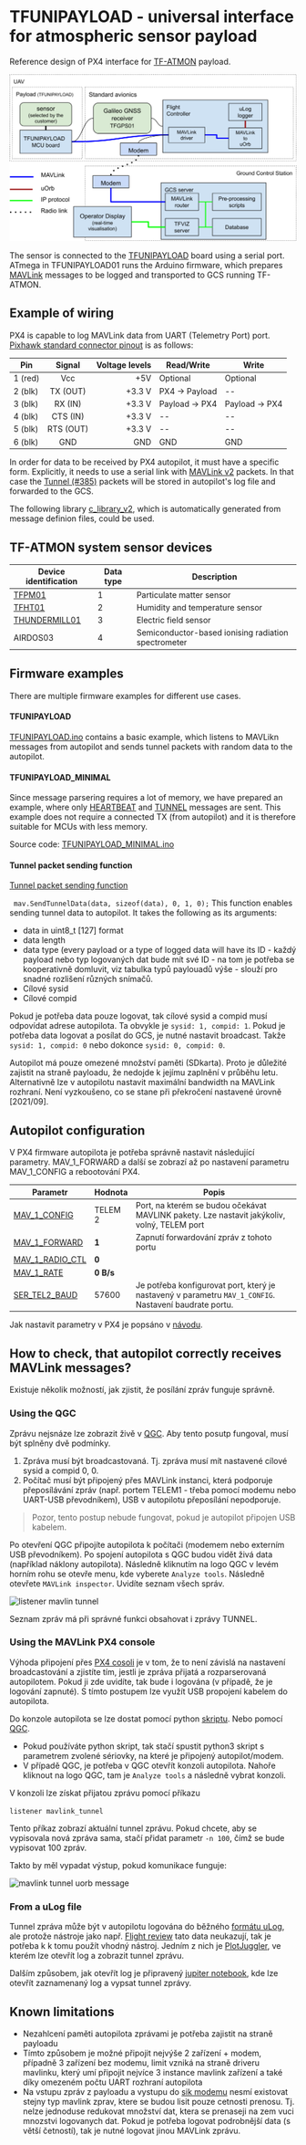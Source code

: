 # TFUNIPAYLOAD - universal interface for atmospheric sensor payload 

Reference design of PX4 interface for [TF-ATMON](https://www.thunderfly.cz/tf-atmon.html) payload.

![TFUNIPAYLOAD block-schematics](./doc/img/block_schematics.svg)


The sensor is connected to the [TFUNIPAYLOAD](https://github.com/ThunderFly-aerospace/TFUNIPAYLOAD01) board using a serial port. 
ATmega in TFUNIPAYLOAD01 runs the Arduino firmware, which prepares [MAVLink](https://en.wikipedia.org/wiki/MAVLink) messages to be logged and transported to GCS running TF-ATMON. 

## Example of wiring

PX4 is capable to log MAVLink data from UART (Telemetry Port) port. [Pixhawk standard connector pinout](https://github.com/pixhawk/Pixhawk-Standards/blob/master/DS-009%20Pixhawk%20Connector%20Standard.pdf) is as follows:

| Pin        | Signal | Voltage levels  | Read/Write | Write |
| ---------- |:------:| ---------------:|------|------|
| 1 (red)    | Vcc | +5V | Optional | Optional |
| 2 (blk)    | TX (OUT)  |   +3.3 V | PX4 -> Payload | -- |
| 3 (blk)    | RX (IN)   |   +3.3 V | Payload -> PX4 | Payload -> PX4 |
| 4 (blk)    | CTS (IN)  |   +3.3 V | -- | -- |
| 5 (blk)    | RTS (OUT) |   +3.3 V | -- | -- |
| 6 (blk)    | GND       |   GND    | GND | GND |

In order for data to be received by PX4 autopilot, it must have a specific form. Explicitly, it needs to use a serial link with  [MAVLink v2](https://mavlink.io/en/) packets. In that case the [Tunnel (#385)](https://mavlink.io/en/messages/common.html#TUNNEL) packets will be stored in autopilot's log file and forwarded to the GCS. 

The following library [c_library_v2](https://github.com/mavlink/c_library_v2), which is automatically generated from message definion files, could be used. 

## TF-ATMON system sensor devices

| Device identification | Data type | Description |
|----------------|---------|-------|
| [TFPM01](https://github.com/ThunderFly-aerospace/TFPM01) | 1 | Particulate matter sensor |
| [TFHT01](https://github.com/ThunderFly-aerospace/TFHT01) | 2 | Humidity and temperature sensor |
| [THUNDERMILL01](https://github.com/UniversalScientificTechnologies/THUNDERMILL01) | 3 | Electric field sensor |
| AIRDOS03 | 4 | Semiconductor-based ionising radiation spectrometer|

## Firmware examples

There are multiple firmware examples for different use cases. 

#### TFUNIPAYLOAD

[TFUNIPAYLOAD.ino](/SW/arduino/src/TFUNIPAYLOAD/TFUNIPAYLOAD.ino) contains a basic example, which listens to MAVLikn messages from autopilot and sends tunnel packets with random data to the autopilot.

#### TFUNIPAYLOAD_MINIMAL

Since message parsering requires a lot of memory, we have prepared an example, where only [HEARTBEAT](https://mavlink.io/en/messages/common.html#HEARTBEAT) and [TUNNEL](https://mavlink.io/en/messages/common.html#TUNNEL) messages are sent. This example does not require a connected TX (from autopilot) and it is therefore suitable for MCUs with less memory.

Source code: [TFUNIPAYLOAD_MINIMAL.ino](/SW/arduino/src/TFUNIPAYLOAD_MINIMAL/TFUNIPAYLOAD_MINIMAL.ino)

#### Tunnel packet sending function

[Tunnel packet sending function](https://github.com/ThunderFly-aerospace/TFUNIPAYLOAD/blob/79eee22fe32725179d1df2b6ca72e901e2be1834/SW/arduino/src/TFUNIPAYLOAD/TFUNIPAYLOAD.ino#L50)

```  mav.SendTunnelData(data, sizeof(data), 0, 1, 0); ```
This function enables sending tunnel data to autopilot. It takes the following as its arguments:
 * data in uint8_t [127] format
 * data length
 * data type (every payload or a type of logged data will have its ID - 
 každý payload nebo typ logovaných dat bude mít své ID - na tom je potřeba se kooperativně domluvit, viz tabulka typů paylouadů výše - slouží pro snadné rozlišení různých snímačů.
 * Cílové sysid
 * Cílové compid

Pokud je potřeba data pouze logovat, tak cílové sysid a compid musí odpovídat adrese autopilota. Ta obvykle je `sysid: 1, compid: 1`. Pokud je potřeba data logovat a posílat do GCS, je nutné nastavit broadcast. Takže `sysid: 1, compid: 0` nebo dokonce `sysid: 0, compid: 0`. 

Autopilot má pouze omezené množství paměti (SDkarta). Proto je důležité zajistit na straně payloadu, že nedojde k jejímu  zaplnění v průběhu letu. Alternativně lze v autopilotu nastavit maximální bandwidth na MAVLink rozhraní. Není vyzkoušeno, co se stane při překročení nastavené úrovně [2021/09]. 

## Autopilot configuration

V PX4 firmware autopilota je potřeba správně nastavit následující parametry. MAV_1_FORWARD a další se zobrazí až po nastavení parametru MAV_1_CONFIG a rebootování PX4. 

|     Parametr    | Hodnota | Popis |
|-----------------|-----------|------|
| [MAV_1_CONFIG](http://docs.px4.io/main/en/advanced_config/parameter_reference.html#mavlink)    | TELEM 2   | Port, na kterém se budou očekávat MAVLINK pakety. Lze nastavit jakýkoliv, volný, TELEM port |
| [MAV_1_FORWARD](http://docs.px4.io/main/en/advanced_config/parameter_reference.html#mavlink)   | **1**     | Zapnutí forwardování zpráv z tohoto portu |
| [MAV_1_RADIO_CTL](http://docs.px4.io/main/en/advanced_config/parameter_reference.html#mavlink) | **0**     | |
| [MAV_1_RATE](http://docs.px4.io/main/en/advanced_config/parameter_reference.html#mavlink)      | **0 B/s** | |
| [SER_TEL2_BAUD](http://docs.px4.io/main/en/advanced_config/parameter_reference.html#serial)   |     57600 | Je potřeba konfigurovat port, který je nastavený v parametru `MAV_1_CONFIG`. Nastavení baudrate portu. |

Jak nastavit parametry v PX4 je popsáno v [návodu](http://docs.px4.io/master/en/advanced_config/parameters.html#changing-a-parameter).

## How to check, that autopilot correctly receives MAVLink messages?

Existuje několik možností, jak zjistit, že posílání zpráv funguje správně.

### Using the QGC

Zprávu nejsnáze lze zobrazit živě v [QGC](https://github.com/mavlink/qgroundcontrol/releases). Aby tento posutp fungoval, musí být splněny dvě podmínky.

 1. Zpráva musí být broadcastovaná. Tj. zpráva musí mít nastavené cílové sysid a compid 0, 0.
 1. Počítač musí být připojený přes MAVLink instanci, která podporuje přeposílávání zpráv (např. portem TELEM1 - třeba pomocí modemu nebo UART-USB převodníkem), USB v autopilotu přeposílání nepodporuje.

 > Pozor, tento postup nebude fungovat, pokud je autopilot připojen USB kabelem.

Po otevření QGC připojíte autopilota k počítači (modemem nebo externím USB převodníkem). Po spojení autopilota s QGC budou vidět živá data (například náklony autopilota). Následně kliknutím na logo QGC v levém horním rohu se otevře menu, kde vyberete `Analyze tools`. Následně otevřete `MAVLink inspector`. Uvidíte seznam všech správ.

![listener mavlin tunnel](https://user-images.githubusercontent.com/5196729/99434203-cec17d00-290e-11eb-93a7-e089ba893775.png)

Seznam zpráv má při správné funkci obsahovat i zprávy TUNNEL. 

### Using the MAVLink PX4 console

Výhoda připojení přes [PX4 cosoli](https://docs.px4.io/main/en/debug/consoles.html) je v tom, že to není závislá na nastavení broadcastování a zjistíte tím, jestli je zpráva přijatá a rozparserovaná autopilotem. Pokud ji zde uvidíte, tak bude i logována (v případě, že je logování zapnuté). S tímto postupem lze využít USB propojení kabelem do autopilota.

Do konzole autopilota se lze dostat pomocí python [skriptu](https://github.com/ThunderFly-aerospace/PX4Firmware/blob/master/Tools/mavlink_shell.py). Nebo pomocí [QGC](https://github.com/mavlink/qgroundcontrol/releases).

 * Pokud používáte python skript, tak stačí spustit python3 skript s parametrem zvolené sériovky, na které je připojený autopilot/modem.
 * V případě QGC, je potřeba v QGC otevřít konzoli autopilota. Nahoře kliknout na logo QGC, tam je `Analyze tools` a následně vybrat konzoli.

V konzoli lze získat přijatou zprávu pomocí příkazu

`listener mavlink_tunnel`

Tento příkaz zobrazí aktuální tunnel zprávu. Pokud chcete, aby se vypisovala nová zpráva sama, stačí přidat parametr `-n 100`, čímž se bude vypisovat 100 zpráv.

Takto by měl vypadat výstup, pokud komunikace funguje:

![mavlink tunnel uorb message](https://user-images.githubusercontent.com/5196729/99431661-6ae98500-290b-11eb-80a6-a08f8229d600.png)


### From a uLog file

Tunnel zpráva může být v autopilotu logována do běžného [formátu uLog](https://docs.px4.io/main/en/dev_log/ulog_file_format.html), ale protože nástroje jako např. [Flight review](https://review.px4.io/) tato data neukazují, tak je potřeba k  k tomu použít vhodný nástroj. Jedním z nich je [PlotJuggler](https://plotjuggler.io/), ve kterém lze otevřít log a zobrazit tunnel zprávu.

Dalším způsobem, jak otevřít log je připravený [jupiter notebook](https://github.com/ThunderFly-aerospace/TFUNIPAYLOAD/blob/master/SW/LogViewer/ReadTunnelData.ipynb), kde lze otevřít zaznamenaný log a vypsat tunnel zprávy.

## Known limitations

  * Nezahlcení paměti autopilota zprávami je potřeba zajistit na straně payloadu
  * Tímto způsobem je možné připojit nejvýše 2 zařízení + modem, případně 3 zařízení bez modemu, limit vzniká na straně driveru mavlinku, který umí připojit nejvíce 3 instance mavlink zařízení a také díky omezeném počtu UART rozhraní autopilota
  * Na vstupu zpráv z payloadu a vystupu do [sik modemu](https://github.com/ThunderFly-aerospace/TFSIK01) nesmí existovat stejny typ mavlink zprav, ktere se budou lisit pouze cetnosti prenosu. Tj. nelze jednoduse redukovat množství dat, ktera se prenaseji na zem vuci mnozstvi logovanych dat. Pokud je potřeba logovat podrobnější data (s větší četností), tak je nutné logovat jinou MAVLink zprávu. 
